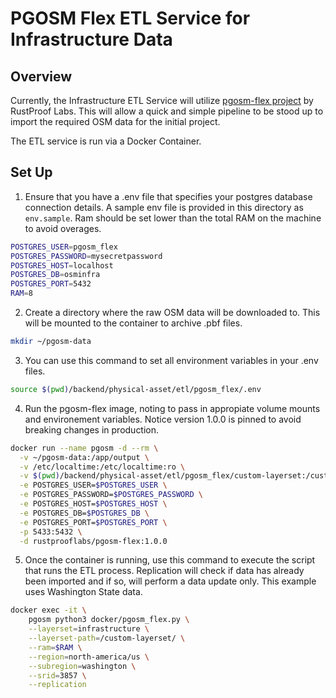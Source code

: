 # PGOSM Flex ETL Service for Infrastructure Data

## Overview
Currently, the Infrastructure ETL Service will utilize [pgosm-flex project](https://pgosm-flex.com/) by RustProof Labs. This will allow a quick and simple pipeline to be stood up to import the required OSM data for the initial project. 

The ETL service is run via a Docker Container.

## Set Up

 1. Ensure that you have a .env file that specifies your postgres database connection details. A sample env file is provided in this directory as `env.sample`. Ram should be set lower than the total RAM on the machine to avoid overages.



```bash
POSTGRES_USER=pgosm_flex
POSTGRES_PASSWORD=mysecretpassword
POSTGRES_HOST=localhost
POSTGRES_DB=osminfra
POSTGRES_PORT=5432
RAM=8
```

 2. Create a directory where the raw OSM data will be downloaded to. This will be mounted to the container to archive .pbf files.
 
 ```bash
 mkdir ~/pgosm-data
 ```

 3. You can use this command to set all environment variables in your .env files.

```bash
source $(pwd)/backend/physical-asset/etl/pgosm_flex/.env
```
4. Run the pgosm-flex image, noting to pass in appropiate volume mounts and environement variables. Notice version 1.0.0 is pinned to avoid breaking changes in production.

```bash
docker run --name pgosm -d --rm \
  -v ~/pgosm-data:/app/output \
  -v /etc/localtime:/etc/localtime:ro \
  -v $(pwd)/backend/physical-asset/etl/pgosm_flex/custom-layerset:/custom-layerset \
  -e POSTGRES_USER=$POSTGRES_USER \
  -e POSTGRES_PASSWORD=$POSTGRES_PASSWORD \
  -e POSTGRES_HOST=$POSTGRES_HOST \
  -e POSTGRES_DB=$POSTGRES_DB \
  -e POSTGRES_PORT=$POSTGRES_PORT \
  -p 5433:5432 \
  -d rustprooflabs/pgosm-flex:1.0.0
```

5. Once the container is running, use this command to execute the script that runs the ETL process. Replication will check if data has already been imported and if so, will perform a data update only. This example uses Washington State data.
```bash
docker exec -it \
    pgosm python3 docker/pgosm_flex.py \
    --layerset=infrastructure \
    --layerset-path=/custom-layerset/ \
    --ram=$RAM \
    --region=north-america/us \
    --subregion=washington \
    --srid=3857 \
    --replication
```
